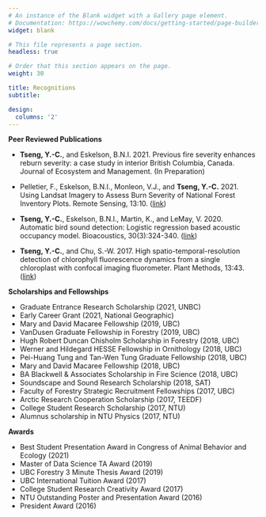```yaml
---
# An instance of the Blank widget with a Gallery page element.
# Documentation: https://wowchemy.com/docs/getting-started/page-builder/
widget: blank

# This file represents a page section.
headless: true

# Order that this section appears on the page.
weight: 30

title: Recognitions
subtitle:

design:
  columns: '2'
---
```


**Peer Reviewed Publications**
- **Tseng, Y.-C.**, and Eskelson, B.N.I. 2021. Previous fire severity enhances reburn severity: a case study in interior British Columbia, Canada. Journal of Ecosystem and Management. (In Preparation)

- Pelletier, F., Eskelson, B.N.I., Monleon, V.J., and **Tseng, Y.-C.** 2021. Using Landsat Imagery to Assess Burn Severity of National Forest Inventory Plots. Remote Sensing, 13:10. ([link](https://www.mdpi.com/2072-4292/13/10/1935))

- **Tseng, Y.-C.**, Eskelson, B.N.I., Martin, K., and LeMay, V. 2020. Automatic bird sound detection:
Logistic regression based acoustic occupancy model. Bioacoustics, 30(3):324-340. ([link](https://www.tandfonline.com/doi/abs/10.1080/09524622.2020.1730241))

- **Tseng, Y.-C.**, and Chu, S.-W. 2017. High spatio-temporal-resolution detection of chlorophyll fluorescence dynamics from a single chloroplast with confocal imaging fluorometer. Plant Methods, 13:43. ([link](https://plantmethods.biomedcentral.com/articles/10.1186/s13007-017-0194-2))

**Scholarships and Fellowships**
- Graduate Entrance Research Scholarship (2021, UNBC)
- Early Career Grant (2021, National Geographic)
- Mary and David Macaree Fellowship (2019, UBC)
- VanDusen Graduate Fellowship in Forestry (2019, UBC)
- Hugh Robert Duncan Chisholm Scholarship in Forestry (2018, UBC)
- Werner and Hildegard HESSE Fellowship in Ornithology (2018, UBC)
- Pei-Huang Tung and Tan-Wen Tung Graduate Fellowship (2018, UBC)
- Mary and David Macaree Fellowship (2018, UBC)
- BA Blackwell & Associates Scholarship in Fire Science (2018, UBC)
- Soundscape and Sound Research Scholarship (2018, SAT)
- Faculty of Forestry Strategic Recruitment Fellowships (2017, UBC)
- Arctic Research Cooperation Scholarship (2017, TEEDF)
- College Student Research Scholarship (2017, NTU)
- Alumnus scholarship in NTU Physics (2017, NTU)

**Awards**
- Best Student Presentation Award in Congress of Animal Behavior and Ecology (2021)
- Master of Data Science TA Award (2019)
- UBC Forestry 3 Minute Thesis Award (2019)
- UBC International Tuition Award (2017)
- College Student Research Creativity Award (2017)
- NTU Outstanding Poster and Presentation Award (2016)
- President Award (2016)



